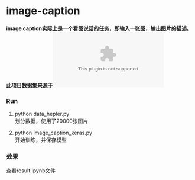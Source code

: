 # image-caption
#### image caption实际上是一个看图说话的任务，即输入一张图，输出图片的描述。此项目数据集来源于![COCO2014](http://images.cocodataset.org/annotations/annotations_trainval2014.zip)  

### Run
1. python data_hepler.py  
划分数据，使用了20000张图片  

2. python image_caption_keras.py  
开始训练，并保存模型  

### 效果
查看result.ipynb文件
